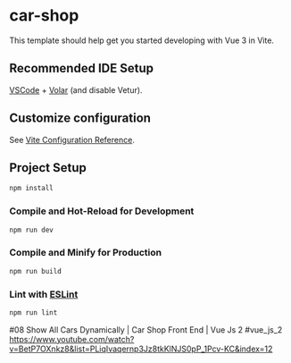 # car-shop

This template should help get you started developing with Vue 3 in Vite.

## Recommended IDE Setup

[VSCode](https://code.visualstudio.com/) + [Volar](https://marketplace.visualstudio.com/items?itemName=Vue.volar) (and disable Vetur).

## Customize configuration

See [Vite Configuration Reference](https://vitejs.dev/config/).

## Project Setup

```sh
npm install
```

### Compile and Hot-Reload for Development

```sh
npm run dev
```

### Compile and Minify for Production

```sh
npm run build
```

### Lint with [ESLint](https://eslint.org/)

```sh
npm run lint
```
#08 Show All Cars Dynamically | Car Shop Front End | Vue Js 2 #vue_js_2
https://www.youtube.com/watch?v=BetP7OXnkz8&list=PLiqIvaqernp3Jz8tkKlNJS0pP_1Pcv-KC&index=12